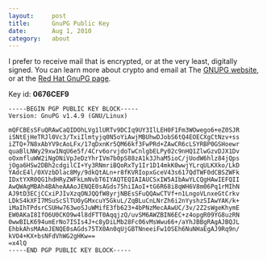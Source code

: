 ```yaml
---
layout:     post
title:      GnuPG Public Key
date:       Aug 1, 2010
category:   about
---
```


I prefer to receive mail that is encrypted, or at the very least, digitally signed. You can learn
more about crypto and email at The [GNUPG website][gpg], or at the [Red Hat GnuPG page][redhat].

[gpg]: http://www.gnupg.org/
[redhat]: http://www.redhat.com/docs/manuals/linux/RHL-7.3-Manual/custom-guide/ch-gnupg.html

Key id: **0676CEF9**

    -----BEGIN PGP PUBLIC KEY BLOCK-----
    Version: GnuPG v1.4.9 (GNU/Linux)

    mQFCBEsSFuQRAwCaQIDOhLVg1lURTv9DCIq9UY3IlLEH0F1Fm3WOwego6+eZ0SJR
    iSNtEjHeTRJl0Vc3/TxiIlmtyjq0N5oYiAwjMBUhwDJobS6tQ4EOECXgCtNzv+ss
    iZTQ+7N8xAbYV9cAoLFx/17qDxnKr5QM66kf3FwPRd+ZAwCR6cLSYRBP0GSHoewr
    quaBlLNWy29xw1NqU6e5f/4Crv6orvjdoTwCnlgbELPy02c9nHQ1ZlwGzvDJX1Dv
    oOxmfluWW2iNgONiVpJeDzYhrIVm7b0pS88zA1k3JhaM5ioC/jUodW6hlz84jQps
    jOga6HSw2DBh2cdgilCI+Yy3RNmriBQoRxTy1Ir1D14mkK0wwjYLrqULKXko/LkD
    YAdcE4l/0XVzbDlac8My/9dkQtALn+r8fKVRIopxGceV43s617QdTWF0dCBSZWFk
    IDxtYXR0QG1hdHRyZWFkLmNvbT6IYAQTEQIAIAUCSxIW5AIbAwYLCQgHAwIEFQII
    AwQWAgMBAh4BAheAAAoJENQE0sAGds75hiIAoI+tG6R68i8qWH6V8m06Pq1rMIhN
    AJ9tD3ECjCCxiPJIvXzqONJQQfW8yrjNBEsSFuQQAwCTVf+n1LngoVLnxeGtCrkv
    LDkS4kXFI7MSuScSlTU0yGMxcuY5GkuL/ZqBLuCnLNrZh6i2nYyshzSIAwYAK/k+
    iMaIhTPdsrCSUHw763woSJuWMifE3fb623+4bPNzMecAAwUC/3v/2Z2sWgeKhymE
    EW0AKaI8IfO6U0CKO9w4l8dFTT0AqqjzQ/uvSM6AWZBIN6EC+z4opgR09YG8uzRN
    0wwBILK694umErNo7ISIs4J+c8yDiLMb28Fc06vMsWwu66+/aYhJBBgRAgAJBQJL
    EhbkAhsMAAoJENQE0sAGds75TX0An0qUjGBTNneeiFw1OSEh6NuNHaEgAJ9Rq9n/
    kVO4+KX+bsNFdVhWG2gHKw==
    =x4lQ
    -----END PGP PUBLIC KEY BLOCK-----

